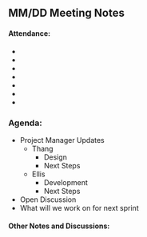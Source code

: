 ## MM/DD Meeting Notes

#### Attendance:
- 
-
-
-
-
-
-

### Agenda:
- Project Manager Updates
  - Thang   
    - Design
    - Next Steps 
  - Ellis
    - Development
    - Next Steps 
- Open Discussion
- What will we work on for next sprint



#### Other Notes and Discussions:



